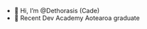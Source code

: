 - 👋 Hi, I’m @Dethorasis (Cade)
- 🌱 Recent Dev Academy Aotearoa graduate

<!---
Dethorasis/Dethorasis is a ✨ special ✨ repository because its `README.md` (this file) appears on your GitHub profile.
You can click the Preview link to take a look at your changes.
--->
